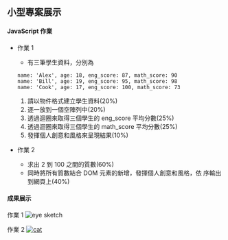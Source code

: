 ## 小型專案展示

#### JavaScript 作業

- 作業 1

  - 有三筆學生資料，分別為

  ```
  name: 'Alex', age: 18, eng_score: 87, math_score: 90
  name: 'Bill', age: 19, eng_score: 95, math_score: 98
  name: 'Cook', age: 17, eng_score: 100, math_score: 73
  ```

  1. 請以物件格式建立學生資料(20%)
  2. 逐一放到一個空陣列中(20%)
  3. 透過迴圈來取得三個學生的 eng_score 平均分數(25%)
  4. 透過迴圈來取得三個學生的 math_score 平均分數(25%)
  5. 發揮個人創意和風格來呈現結果(10%)

- 作業 2
  - 求出 2 到 100 之間的質數(60%)
  - 同時將所有質數結合 DOM 元素的新增，發揮個人創意和風格，依 序輸出到網頁上(40%)

#### 成果展示

作業 1
![eye sketch](https://cdn.pixabay.com/photo/2019/09/05/05/28/blue-4453129__480.jpg)

作業 2
[![cat](https://cdn.pixabay.com/photo/2018/05/01/07/47/animal-3364909__480.png)](https://i.imgur.com/T64Obbf.mp4)
